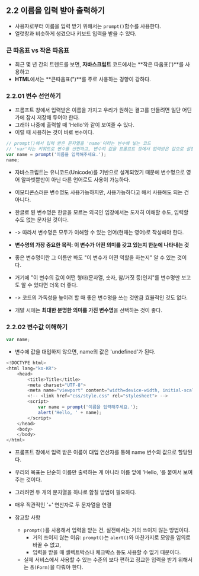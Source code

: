 ## 2.2 이름을 입력 받아 출력하기
- 사용자로부터 이름을 입력 받기 위해서는 `prompt()`함수를 사용한다.
- 얼럿창과 비슷하게 생겼으나 키보드 입력을 받을 수 있다.

### 큰 따옴표 vs 작은 따옴표
- 최근 몇 년 간의 트렌드를 보면, **자바스크립트** 코드에서는 **작은 따옴표(')**를 사용하고 
- **HTML**에서는 **큰따옴표(")**를 주로 사용하는 경향이 강하다. 

### 2.2.01 변수 선언하기
- 프롬프트 창에서 입력받은 이름을 가지고 우리가 원하는 결고를 만들려면 일단 어딘가에 잠시 저장해 두어야 한다.
- 그래야 나중에 출력할 때 'Hello'와 같이 보여줄 수 있다.
- 이럴 때 사용하는 것이 바로 `변수`이다.
```js
// prompt()에서 입력 받은 문자열을 'name'이라는 변수에 넣는 코드
// 'var'라는 키워드로 변수를 선언하고, 변수의 값을 프롬프트 창에서 입력받은 값으로 설정해준다.
var name = prompt('이름을 입력해주세요.');
name; 
```
- 자바스크립트는 유니코드(Unicode)를 기반으로 설계되었기 때문에 변수명으로 영어 알파벳뿐만이 아닌 다른 언어로도 사용이 가능하다.
- 이모티콘스러운 변수명도 사용가능하지만, 사용가능하다고 해서 사용해도 되는 건 아니다. 
- 한글로 된 변수명은 한글을 모르는 외국인 입장에서는 도저히 이해할 수도, 입력할 수도 없는 문자일 것이다.
- -> 따라서 변수명은 모두가 이해할 수 있는 언어(현재는 영어)로 작성해야 한다.

- **변수명의 가장 중요한 목적: 이 변수가 어떤 의미를 갖고 있는지 한눈에 나타내는 것**
- 좋은 변수명이란 그 이름만 봐도 "이 변수가 어떤 역할을 하는지" 알 수 있는 것이다.
- 거기에 "이 변수의 값이 어떤 형태(문자열, 숫자, 참/거짓 등)인지"를 변수명만 보고도 알 수 있다면 더욱 더 좋다.
- -> 코드의 가독성을 높이려 할 때 좋은 변수명을 쓰는 것만큼 효율적인 것도 없다. 
- 개발 시에는 **최대한 분명한 의미를 가진 변수명**을 선택하는 것이 좋다.

### 2.2.02 변수값 이해하기

```js
var name;
```
- 변수에 값을 대입하지 않으면, name의 값은 'undefined'가 된다. 
```js
<!DOCTYPE html>
<html lang="ko-KR">
    <head>
        <title>Title</title>
        <meta charset="UTF-8">
        <meta name="viewport" content="width=device-width, initial-scale=1">
        <!-- <link href="css/style.css" rel="stylesheet"> -->
        <script>
            var name = prompt('이름을 입력해주세요.');
            alert('Hello, ' + name);
        </script>
    </head>
    <body>
    </body>
</html>
```
- 프롬프트 창에서 입력 받은 이름이 대입 연산자를 통해 name 변수의 값으로 할당된다.
- 우리의 목표는 단순히 이름만 출력하는 게 아니라 이름 앞에 'Hello, '를 붙여서 보여주는 것이다.
- 그러려면 두 개의 문자열을 하나로 합칠 방법이 필요하다.
- 매우 직관적인 '+' 연산자로 두 문자열을 연결

- 참고할 사항
    - `prompt()`를 사용해서 입력을 받는 건, 실전에서는 거의 쓰이지 않는 방법이다.
        - 거의 쓰이지 않는 이유: `prompt()`는 `alert()`와 마찬가지로 모양을 임의로 바꿀 수 없고, 
        - 입력을 받을 때 셀렉트박스나 체크박스 등도 사용할 수 없기 때문이다.
    - 실제 서비스에서 사용할 수 있는 수준의 보다 편하고 정교한 입력을 받기 위해서는 `폼(Form)`을 다뤄야 한다. 